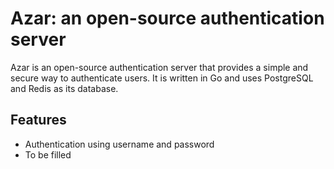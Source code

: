 # Azar: an open-source authentication server

Azar is an open-source authentication server that provides a simple and secure way to authenticate users. It is written in Go and uses PostgreSQL and Redis as its database.

## Features

- Authentication using username and password
- To be filled
